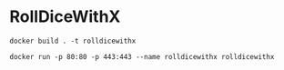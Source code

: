 # RollDiceWithX

`docker build . -t rolldicewithx`  

`docker run -p 80:80 -p 443:443 --name rolldicewithx rolldicewithx`
